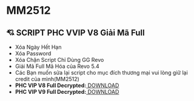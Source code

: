 
# MM2512
## :cupid: SCRIPT PHC VVIP V8 Giải Mã Full
- Xóa Ngày Hết Hạn
- Xóa Password
- Xóa Chặn Script Chỉ Dùng GG Revo
- Giải Mã Full Mã Hóa của Revo 5.4
- Các Bạn muốn sửa lại script cho mục đích thương mại vui lòng giữ lại credit của mình(MM2512)
- **PHC VIP V8 Full Decrypted:**[ DOWNLOAD ](https://share4you.pro/mrbS6wem)
- **PHC VIP V9 Full Decrypted:**[ DOWNLOAD ](https://share4you.pro/qVDmPPyL)
